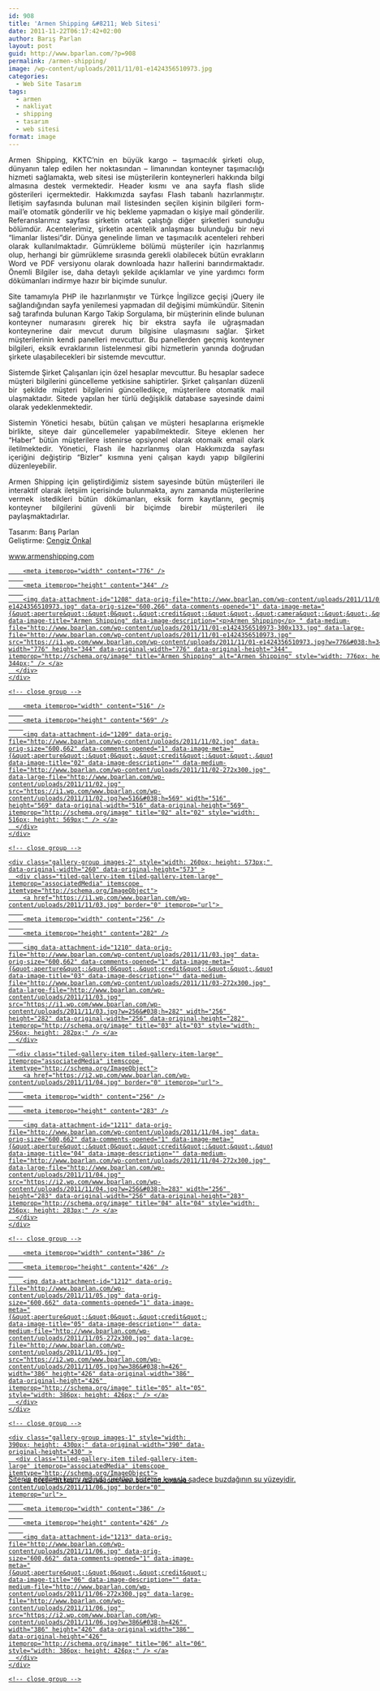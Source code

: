 ```yaml
---
id: 908
title: 'Armen Shipping &#8211; Web Sitesi'
date: 2011-11-22T06:17:42+02:00
author: Barış Parlan
layout: post
guid: http://www.bparlan.com/?p=908
permalink: /armen-shipping/
image: /wp-content/uploads/2011/11/01-e1424356510973.jpg
categories:
  - Web Site Tasarım
tags:
  - armen
  - nakliyat
  - shipping
  - tasarım
  - web sitesi
format: image
---
```

<div class="ttr_start">
</div>

<p style="text-align: justify;">
  Armen Shipping, KKTC&#8217;nin en büyük kargo &#8211; taşımacılık şirketi olup, dünyanın talep edilen her noktasından &#8211; limanından konteyner taşımacılığı hizmeti sağlamakta, web sitesi ise müşterilerin konteynerleri hakkında bilgi almasına destek vermektedir. Header kısmı ve ana sayfa flash slide gösterileri içermektedir. Hakkımızda sayfası Flash tabanlı hazırlanmıştır. İletişim sayfasında bulunan mail listesinden seçilen kişinin bilgileri form-mail&#8217;e otomatik gönderilir ve hiç bekleme yapmadan o kişiye mail gönderilir. Referanslarımız sayfası şirketin ortak çalıştığı diğer şirketleri sunduğu bölümdür. Acentelerimiz, şirketin acentelik anlaşması bulunduğu bir nevi &#8220;limanlar listesi&#8221;dir. Dünya genelinde liman ve taşımacılık acenteleri rehberi olarak kullanılmaktadır. Gümrükleme bölümü müşteriler için hazırlanmış olup, herhangi bir gümrükleme sırasında gerekli olabilecek bütün evrakların Word ve PDF versiyonu olarak downloada hazır hallerini barındırmaktadır. Önemli Bilgiler ise, daha detaylı şekilde açıklamlar ve yine yardımcı form dökümanları indirmye hazır bir biçimde sunulur.
</p>

<p style="text-align: justify;">
  Site tamamıyla PHP ile hazırlanmıştır ve Türkçe İngilizce geçişi jQuery ile sağlandığından sayfa yenilemesi yapmadan dil değişimi mümkündür. Sitenin sağ tarafında bulunan Kargo Takip Sorgulama, bir müşterinin elinde bulunan konteyner numarasını girerek hiç bir ekstra sayfa ile uğraşmadan konteynerine dair mevcut durum bilgisine ulaşmasını sağlar. Şirket müşterilerinin kendi panelleri mevcuttur. Bu panellerden geçmiş konteyner bilgileri, eksik evraklarının listelenmesi gibi hizmetlerin yanında doğrudan şirkete ulaşabilecekleri bir sistemde mevcuttur.
</p>

<p style="text-align: justify;">
  Sistemde Şirket Çalışanları için özel hesaplar mevcuttur. Bu hesaplar sadece müşteri bilgilerini güncelleme yetkisine sahiptirler. Şirket çalışanları düzenli bir şekilde müşteri bilgilerini güncelledikçe, müşterilere otomatik mail ulaşmaktadır. Sitede yapılan her türlü değişiklik database sayesinde daimi olarak yedeklenmektedir.
</p>

<p style="text-align: justify;">
  Sistemin Yönetici hesabı, bütün çalışan ve müşteri hesaplarına erişmekle birlikte, siteye dair güncellemeler yapabilmektedir. Siteye eklenen her &#8220;Haber&#8221; bütün müşterilere istenirse opsiyonel olarak otomaik email olark iletilmektedir. Yönetici, Flash ile hazırlanmış olan Hakkımızda sayfası içeriğini değiştirip &#8220;Bizler&#8221; kısmına yeni çalışan kaydı yapıp bilgilerini düzenleyebilir.
</p>

<p style="text-align: justify;">
  Armen Shipping için geliştirdiğimiz sistem sayesinde bütün müşterileri ile interaktif olarak iletşiim içerisinde bulunmakta, aynı zamanda müşterilerine vermek istedikleri bütün dökümanları, eksik form kayıtlarını, geçmiş konteyner bilgilerini güvenli bir biçimde birebir müşterileri ile paylaşmaktadırlar.
</p>

Tasarım: Barış Parlan  
Geliştirme: <a title="Cengiz Önkal Web Site" href="http://www.cengizonkal.com" target="_blank">Cengiz Önkal</a>

<a title="Armen Shipping Web<br /> " href="http://www.armenshipping.com" target="_blank">www.armenshipping.com</a>

<div class="tiled-gallery type-rectangular tiled-gallery-unresized" data-original-width="780" data-carousel-extra='null' itemscope itemtype="http://schema.org/ImageGallery" >
  <div class="gallery-row" style="width: 780px; height: 348px;" data-original-width="780" data-original-height="348" >
    <div class="gallery-group images-1" style="width: 780px; height: 348px;" data-original-width="780" data-original-height="348" >
      <div class="tiled-gallery-item tiled-gallery-item-large" itemprop="associatedMedia" itemscope itemtype="http://schema.org/ImageObject">
        <a href="https://i1.wp.com/www.bparlan.com/wp-content/uploads/2011/11/01-e1424356510973.jpg" border="0" itemprop="url"> 
        
        <meta itemprop="width" content="776" />
        
        <meta itemprop="height" content="344" />
        
        <img data-attachment-id="1208" data-orig-file="http://www.bparlan.com/wp-content/uploads/2011/11/01-e1424356510973.jpg" data-orig-size="600,266" data-comments-opened="1" data-image-meta="{&quot;aperture&quot;:&quot;0&quot;,&quot;credit&quot;:&quot;&quot;,&quot;camera&quot;:&quot;&quot;,&quot;caption&quot;:&quot;&quot;,&quot;created_timestamp&quot;:&quot;0&quot;,&quot;copyright&quot;:&quot;&quot;,&quot;focal_length&quot;:&quot;0&quot;,&quot;iso&quot;:&quot;0&quot;,&quot;shutter_speed&quot;:&quot;0&quot;,&quot;title&quot;:&quot;&quot;,&quot;orientation&quot;:&quot;0&quot;}" data-image-title="Armen Shipping" data-image-description="<p>Armen Shipping</p> " data-medium-file="http://www.bparlan.com/wp-content/uploads/2011/11/01-e1424356510973-300x133.jpg" data-large-file="http://www.bparlan.com/wp-content/uploads/2011/11/01-e1424356510973.jpg" src="https://i1.wp.com/www.bparlan.com/wp-content/uploads/2011/11/01-e1424356510973.jpg?w=776&#038;h=344" width="776" height="344" data-original-width="776" data-original-height="344" itemprop="http://schema.org/image" title="Armen Shipping" alt="Armen Shipping" style="width: 776px; height: 344px;" /> </a>
      </div>
    </div>
    
    <!-- close group -->
  </div>
  
  <!-- close row -->
  
  <div class="gallery-row" style="width: 780px; height: 573px;" data-original-width="780" data-original-height="573" >
    <div class="gallery-group images-1" style="width: 520px; height: 573px;" data-original-width="520" data-original-height="573" >
      <div class="tiled-gallery-item tiled-gallery-item-large" itemprop="associatedMedia" itemscope itemtype="http://schema.org/ImageObject">
        <a href="https://i1.wp.com/www.bparlan.com/wp-content/uploads/2011/11/02.jpg" border="0" itemprop="url"> 
        
        <meta itemprop="width" content="516" />
        
        <meta itemprop="height" content="569" />
        
        <img data-attachment-id="1209" data-orig-file="http://www.bparlan.com/wp-content/uploads/2011/11/02.jpg" data-orig-size="600,662" data-comments-opened="1" data-image-meta="{&quot;aperture&quot;:&quot;0&quot;,&quot;credit&quot;:&quot;&quot;,&quot;camera&quot;:&quot;&quot;,&quot;caption&quot;:&quot;&quot;,&quot;created_timestamp&quot;:&quot;0&quot;,&quot;copyright&quot;:&quot;&quot;,&quot;focal_length&quot;:&quot;0&quot;,&quot;iso&quot;:&quot;0&quot;,&quot;shutter_speed&quot;:&quot;0&quot;,&quot;title&quot;:&quot;&quot;,&quot;orientation&quot;:&quot;0&quot;}" data-image-title="02" data-image-description="" data-medium-file="http://www.bparlan.com/wp-content/uploads/2011/11/02-272x300.jpg" data-large-file="http://www.bparlan.com/wp-content/uploads/2011/11/02.jpg" src="https://i1.wp.com/www.bparlan.com/wp-content/uploads/2011/11/02.jpg?w=516&#038;h=569" width="516" height="569" data-original-width="516" data-original-height="569" itemprop="http://schema.org/image" title="02" alt="02" style="width: 516px; height: 569px;" /> </a>
      </div>
    </div>
    
    <!-- close group -->
    
    <div class="gallery-group images-2" style="width: 260px; height: 573px;" data-original-width="260" data-original-height="573" >
      <div class="tiled-gallery-item tiled-gallery-item-large" itemprop="associatedMedia" itemscope itemtype="http://schema.org/ImageObject">
        <a href="https://i1.wp.com/www.bparlan.com/wp-content/uploads/2011/11/03.jpg" border="0" itemprop="url"> 
        
        <meta itemprop="width" content="256" />
        
        <meta itemprop="height" content="282" />
        
        <img data-attachment-id="1210" data-orig-file="http://www.bparlan.com/wp-content/uploads/2011/11/03.jpg" data-orig-size="600,662" data-comments-opened="1" data-image-meta="{&quot;aperture&quot;:&quot;0&quot;,&quot;credit&quot;:&quot;&quot;,&quot;camera&quot;:&quot;&quot;,&quot;caption&quot;:&quot;&quot;,&quot;created_timestamp&quot;:&quot;0&quot;,&quot;copyright&quot;:&quot;&quot;,&quot;focal_length&quot;:&quot;0&quot;,&quot;iso&quot;:&quot;0&quot;,&quot;shutter_speed&quot;:&quot;0&quot;,&quot;title&quot;:&quot;&quot;,&quot;orientation&quot;:&quot;0&quot;}" data-image-title="03" data-image-description="" data-medium-file="http://www.bparlan.com/wp-content/uploads/2011/11/03-272x300.jpg" data-large-file="http://www.bparlan.com/wp-content/uploads/2011/11/03.jpg" src="https://i1.wp.com/www.bparlan.com/wp-content/uploads/2011/11/03.jpg?w=256&#038;h=282" width="256" height="282" data-original-width="256" data-original-height="282" itemprop="http://schema.org/image" title="03" alt="03" style="width: 256px; height: 282px;" /> </a>
      </div>
      
      <div class="tiled-gallery-item tiled-gallery-item-large" itemprop="associatedMedia" itemscope itemtype="http://schema.org/ImageObject">
        <a href="https://i2.wp.com/www.bparlan.com/wp-content/uploads/2011/11/04.jpg" border="0" itemprop="url"> 
        
        <meta itemprop="width" content="256" />
        
        <meta itemprop="height" content="283" />
        
        <img data-attachment-id="1211" data-orig-file="http://www.bparlan.com/wp-content/uploads/2011/11/04.jpg" data-orig-size="600,662" data-comments-opened="1" data-image-meta="{&quot;aperture&quot;:&quot;0&quot;,&quot;credit&quot;:&quot;&quot;,&quot;camera&quot;:&quot;&quot;,&quot;caption&quot;:&quot;&quot;,&quot;created_timestamp&quot;:&quot;0&quot;,&quot;copyright&quot;:&quot;&quot;,&quot;focal_length&quot;:&quot;0&quot;,&quot;iso&quot;:&quot;0&quot;,&quot;shutter_speed&quot;:&quot;0&quot;,&quot;title&quot;:&quot;&quot;,&quot;orientation&quot;:&quot;0&quot;}" data-image-title="04" data-image-description="" data-medium-file="http://www.bparlan.com/wp-content/uploads/2011/11/04-272x300.jpg" data-large-file="http://www.bparlan.com/wp-content/uploads/2011/11/04.jpg" src="https://i2.wp.com/www.bparlan.com/wp-content/uploads/2011/11/04.jpg?w=256&#038;h=283" width="256" height="283" data-original-width="256" data-original-height="283" itemprop="http://schema.org/image" title="04" alt="04" style="width: 256px; height: 283px;" /> </a>
      </div>
    </div>
    
    <!-- close group -->
  </div>
  
  <!-- close row -->
  
  <div class="gallery-row" style="width: 780px; height: 430px;" data-original-width="780" data-original-height="430" >
    <div class="gallery-group images-1" style="width: 390px; height: 430px;" data-original-width="390" data-original-height="430" >
      <div class="tiled-gallery-item tiled-gallery-item-large" itemprop="associatedMedia" itemscope itemtype="http://schema.org/ImageObject">
        <a href="https://i2.wp.com/www.bparlan.com/wp-content/uploads/2011/11/05.jpg" border="0" itemprop="url"> 
        
        <meta itemprop="width" content="386" />
        
        <meta itemprop="height" content="426" />
        
        <img data-attachment-id="1212" data-orig-file="http://www.bparlan.com/wp-content/uploads/2011/11/05.jpg" data-orig-size="600,662" data-comments-opened="1" data-image-meta="{&quot;aperture&quot;:&quot;0&quot;,&quot;credit&quot;:&quot;&quot;,&quot;camera&quot;:&quot;&quot;,&quot;caption&quot;:&quot;&quot;,&quot;created_timestamp&quot;:&quot;0&quot;,&quot;copyright&quot;:&quot;&quot;,&quot;focal_length&quot;:&quot;0&quot;,&quot;iso&quot;:&quot;0&quot;,&quot;shutter_speed&quot;:&quot;0&quot;,&quot;title&quot;:&quot;&quot;,&quot;orientation&quot;:&quot;0&quot;}" data-image-title="05" data-image-description="" data-medium-file="http://www.bparlan.com/wp-content/uploads/2011/11/05-272x300.jpg" data-large-file="http://www.bparlan.com/wp-content/uploads/2011/11/05.jpg" src="https://i2.wp.com/www.bparlan.com/wp-content/uploads/2011/11/05.jpg?w=386&#038;h=426" width="386" height="426" data-original-width="386" data-original-height="426" itemprop="http://schema.org/image" title="05" alt="05" style="width: 386px; height: 426px;" /> </a>
      </div>
    </div>
    
    <!-- close group -->
    
    <div class="gallery-group images-1" style="width: 390px; height: 430px;" data-original-width="390" data-original-height="430" >
      <div class="tiled-gallery-item tiled-gallery-item-large" itemprop="associatedMedia" itemscope itemtype="http://schema.org/ImageObject">
        <a href="https://i2.wp.com/www.bparlan.com/wp-content/uploads/2011/11/06.jpg" border="0" itemprop="url"> 
        
        <meta itemprop="width" content="386" />
        
        <meta itemprop="height" content="426" />
        
        <img data-attachment-id="1213" data-orig-file="http://www.bparlan.com/wp-content/uploads/2011/11/06.jpg" data-orig-size="600,662" data-comments-opened="1" data-image-meta="{&quot;aperture&quot;:&quot;0&quot;,&quot;credit&quot;:&quot;&quot;,&quot;camera&quot;:&quot;&quot;,&quot;caption&quot;:&quot;&quot;,&quot;created_timestamp&quot;:&quot;0&quot;,&quot;copyright&quot;:&quot;&quot;,&quot;focal_length&quot;:&quot;0&quot;,&quot;iso&quot;:&quot;0&quot;,&quot;shutter_speed&quot;:&quot;0&quot;,&quot;title&quot;:&quot;&quot;,&quot;orientation&quot;:&quot;0&quot;}" data-image-title="06" data-image-description="" data-medium-file="http://www.bparlan.com/wp-content/uploads/2011/11/06-272x300.jpg" data-large-file="http://www.bparlan.com/wp-content/uploads/2011/11/06.jpg" src="https://i2.wp.com/www.bparlan.com/wp-content/uploads/2011/11/06.jpg?w=386&#038;h=426" width="386" height="426" data-original-width="386" data-original-height="426" itemprop="http://schema.org/image" title="06" alt="06" style="width: 386px; height: 426px;" /> </a>
      </div>
    </div>
    
    <!-- close group -->
  </div>
  
  <!-- close row -->
</div>

<p style="text-align: justify;">
  Sitenin görünen kısmı aslında üretilen sisteme kıyasla sadece buzdağının su yüzeyidir.
</p>

<div class="ttr_end">
</div>